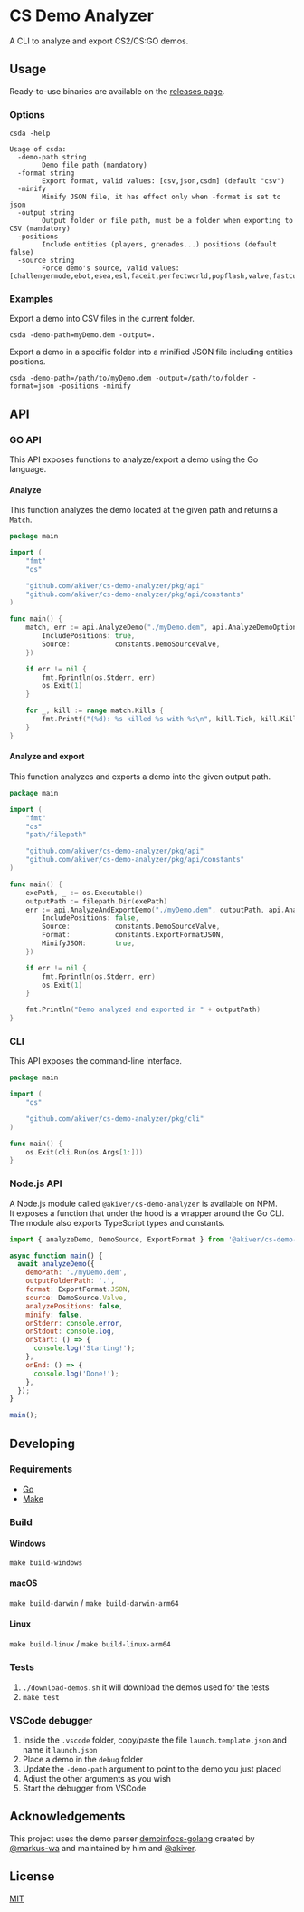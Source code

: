 # CS Demo Analyzer

A CLI to analyze and export CS2/CS:GO demos.

## Usage

Ready-to-use binaries are available on the [releases page](https://github.com/akiver/cs-demo-analyzer/releases).

### Options

```
csda -help

Usage of csda:
  -demo-path string
        Demo file path (mandatory)
  -format string
        Export format, valid values: [csv,json,csdm] (default "csv")
  -minify
        Minify JSON file, it has effect only when -format is set to json
  -output string
        Output folder or file path, must be a folder when exporting to CSV (mandatory)
  -positions
        Include entities (players, grenades...) positions (default false)
  -source string
        Force demo's source, valid values: [challengermode,ebot,esea,esl,faceit,perfectworld,popflash,valve,fastcup,5eplay]
```

### Examples

Export a demo into CSV files in the current folder.

`csda -demo-path=myDemo.dem -output=.`

Export a demo in a specific folder into a minified JSON file including entities positions.

`csda -demo-path=/path/to/myDemo.dem -output=/path/to/folder -format=json -positions -minify`

## API

### GO API

This API exposes functions to analyze/export a demo using the Go language.

#### Analyze

This function analyzes the demo located at the given path and returns a `Match`.

```go
package main

import (
	"fmt"
	"os"

	"github.com/akiver/cs-demo-analyzer/pkg/api"
	"github.com/akiver/cs-demo-analyzer/pkg/api/constants"
)

func main() {
	match, err := api.AnalyzeDemo("./myDemo.dem", api.AnalyzeDemoOptions{
		IncludePositions: true,
		Source:           constants.DemoSourceValve,
	})

	if err != nil {
		fmt.Fprintln(os.Stderr, err)
		os.Exit(1)
	}

	for _, kill := range match.Kills {
		fmt.Printf("(%d): %s killed %s with %s\n", kill.Tick, kill.KillerName, kill.VictimName, kill.WeaponName)
	}
}
```

#### Analyze and export

This function analyzes and exports a demo into the given output path.

```go
package main

import (
	"fmt"
	"os"
	"path/filepath"

	"github.com/akiver/cs-demo-analyzer/pkg/api"
	"github.com/akiver/cs-demo-analyzer/pkg/api/constants"
)

func main() {
	exePath, _ := os.Executable()
	outputPath := filepath.Dir(exePath)
	err := api.AnalyzeAndExportDemo("./myDemo.dem", outputPath, api.AnalyzeAndExportDemoOptions{
		IncludePositions: false,
		Source:           constants.DemoSourceValve,
		Format:           constants.ExportFormatJSON,
		MinifyJSON:       true,
	})

	if err != nil {
		fmt.Fprintln(os.Stderr, err)
		os.Exit(1)
	}

	fmt.Println("Demo analyzed and exported in " + outputPath)
}
```

### CLI

This API exposes the command-line interface.

```go
package main

import (
	"os"

	"github.com/akiver/cs-demo-analyzer/pkg/cli"
)

func main() {
	os.Exit(cli.Run(os.Args[1:]))
}
```

### Node.js API

A Node.js module called `@akiver/cs-demo-analyzer` is available on NPM.  
It exposes a function that under the hood is a wrapper around the Go CLI.  
The module also exports TypeScript types and constants.

```js
import { analyzeDemo, DemoSource, ExportFormat } from '@akiver/cs-demo-analyzer';

async function main() {
  await analyzeDemo({
    demoPath: './myDemo.dem',
    outputFolderPath: '.',
    format: ExportFormat.JSON,
    source: DemoSource.Valve,
    analyzePositions: false,
    minify: false,
    onStderr: console.error,
    onStdout: console.log,
    onStart: () => {
      console.log('Starting!');
    },
    onEnd: () => {
      console.log('Done!');
    },
  });
}

main();
```

## Developing

### Requirements

- [Go](https://golang.org/dl/)
- [Make](https://www.gnu.org/software/make/)

### Build

#### Windows

`make build-windows`

#### macOS

`make build-darwin` / `make build-darwin-arm64`

#### Linux

`make build-linux` / `make build-linux-arm64`

### Tests

1. `./download-demos.sh` it will download the demos used for the tests
2. `make test`

### VSCode debugger

1. Inside the `.vscode` folder, copy/paste the file `launch.template.json` and name it `launch.json`
2. Place a demo in the `debug` folder
3. Update the `-demo-path` argument to point to the demo you just placed
4. Adjust the other arguments as you wish
5. Start the debugger from VSCode

## Acknowledgements

This project uses the demo parser [demoinfocs-golang](https://github.com/markus-wa/demoinfocs-golang) created by [@markus-wa](https://github.com/markus-wa) and maintained by him and [@akiver](https://github.com/akiver).

## License

[MIT](https://github.com/akiver/cs-demo-analyzer/blob/main/LICENSE.md)
